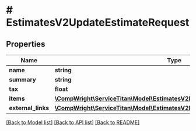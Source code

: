 # # EstimatesV2UpdateEstimateRequest

## Properties

Name | Type | Description | Notes
------------ | ------------- | ------------- | -------------
**name** | **string** |  | [optional]
**summary** | **string** |  | [optional]
**tax** | **float** |  | [optional]
**items** | [**\CompWright\ServiceTitan\Model\EstimatesV2EstimateItemCreateUpdateRequest[]**](EstimatesV2EstimateItemCreateUpdateRequest.md) |  | [optional]
**external_links** | [**\CompWright\ServiceTitan\Model\EstimatesV2ExternalLinkInModel[]**](EstimatesV2ExternalLinkInModel.md) |  | [optional]

[[Back to Model list]](../../README.md#models) [[Back to API list]](../../README.md#endpoints) [[Back to README]](../../README.md)
